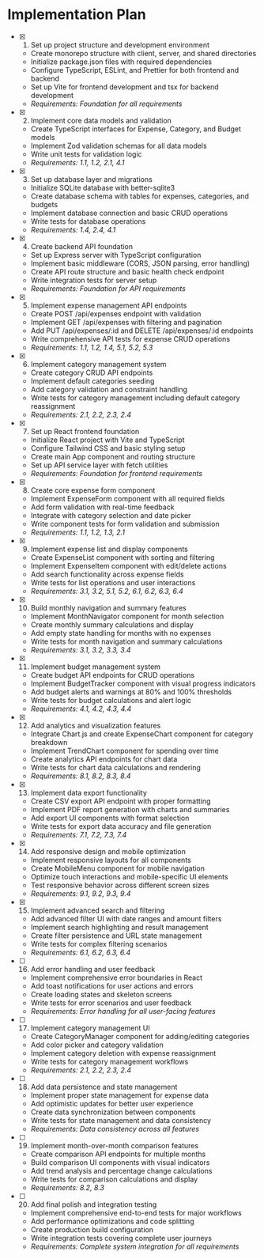 # Implementation Plan

- [x] 1. Set up project structure and development environment
  - Create monorepo structure with client, server, and shared directories
  - Initialize package.json files with required dependencies
  - Configure TypeScript, ESLint, and Prettier for both frontend and backend
  - Set up Vite for frontend development and tsx for backend development
  - _Requirements: Foundation for all requirements_

- [x] 2. Implement core data models and validation
  - Create TypeScript interfaces for Expense, Category, and Budget models
  - Implement Zod validation schemas for all data models
  - Write unit tests for validation logic
  - _Requirements: 1.1, 1.2, 2.1, 4.1_

- [x] 3. Set up database layer and migrations
  - Initialize SQLite database with better-sqlite3
  - Create database schema with tables for expenses, categories, and budgets
  - Implement database connection and basic CRUD operations
  - Write tests for database operations
  - _Requirements: 1.4, 2.4, 4.1_

- [x] 4. Create backend API foundation
  - Set up Express server with TypeScript configuration
  - Implement basic middleware (CORS, JSON parsing, error handling)
  - Create API route structure and basic health check endpoint
  - Write integration tests for server setup
  - _Requirements: Foundation for API requirements_

- [x] 5. Implement expense management API endpoints
  - Create POST /api/expenses endpoint with validation
  - Implement GET /api/expenses with filtering and pagination
  - Add PUT /api/expenses/:id and DELETE /api/expenses/:id endpoints
  - Write comprehensive API tests for expense CRUD operations
  - _Requirements: 1.1, 1.2, 1.4, 5.1, 5.2, 5.3_

- [x] 6. Implement category management system
  - Create category CRUD API endpoints
  - Implement default categories seeding
  - Add category validation and constraint handling
  - Write tests for category management including default category reassignment
  - _Requirements: 2.1, 2.2, 2.3, 2.4_

- [x] 7. Set up React frontend foundation
  - Initialize React project with Vite and TypeScript
  - Configure Tailwind CSS and basic styling setup
  - Create main App component and routing structure
  - Set up API service layer with fetch utilities
  - _Requirements: Foundation for frontend requirements_

- [x] 8. Create core expense form component
  - Implement ExpenseForm component with all required fields
  - Add form validation with real-time feedback
  - Integrate with category selection and date picker
  - Write component tests for form validation and submission
  - _Requirements: 1.1, 1.2, 1.3, 2.1_

- [x] 9. Implement expense list and display components
  - Create ExpenseList component with sorting and filtering
  - Implement ExpenseItem component with edit/delete actions
  - Add search functionality across expense fields
  - Write tests for list operations and user interactions
  - _Requirements: 3.1, 3.2, 5.1, 5.2, 6.1, 6.2, 6.3, 6.4_

- [x] 10. Build monthly navigation and summary features
  - Implement MonthNavigator component for month selection
  - Create monthly summary calculations and display
  - Add empty state handling for months with no expenses
  - Write tests for month navigation and summary calculations
  - _Requirements: 3.1, 3.2, 3.3, 3.4_

- [x] 11. Implement budget management system
  - Create budget API endpoints for CRUD operations
  - Implement BudgetTracker component with visual progress indicators
  - Add budget alerts and warnings at 80% and 100% thresholds
  - Write tests for budget calculations and alert logic
  - _Requirements: 4.1, 4.2, 4.3, 4.4_

- [x] 12. Add analytics and visualization features
  - Integrate Chart.js and create ExpenseChart component for category breakdown
  - Implement TrendChart component for spending over time
  - Create analytics API endpoints for chart data
  - Write tests for chart data calculations and rendering
  - _Requirements: 8.1, 8.2, 8.3, 8.4_

- [x] 13. Implement data export functionality
  - Create CSV export API endpoint with proper formatting
  - Implement PDF report generation with charts and summaries
  - Add export UI components with format selection
  - Write tests for export data accuracy and file generation
  - _Requirements: 7.1, 7.2, 7.3, 7.4_

- [x] 14. Add responsive design and mobile optimization
  - Implement responsive layouts for all components
  - Create MobileMenu component for mobile navigation
  - Optimize touch interactions and mobile-specific UI elements
  - Test responsive behavior across different screen sizes
  - _Requirements: 9.1, 9.2, 9.3, 9.4_

- [x] 15. Implement advanced search and filtering
  - Add advanced filter UI with date ranges and amount filters
  - Implement search highlighting and result management
  - Create filter persistence and URL state management
  - Write tests for complex filtering scenarios
  - _Requirements: 6.1, 6.2, 6.3, 6.4_

- [ ] 16. Add error handling and user feedback
  - Implement comprehensive error boundaries in React
  - Add toast notifications for user actions and errors
  - Create loading states and skeleton screens
  - Write tests for error scenarios and user feedback
  - _Requirements: Error handling for all user-facing features_

- [ ] 17. Implement category management UI
  - Create CategoryManager component for adding/editing categories
  - Add color picker and category validation
  - Implement category deletion with expense reassignment
  - Write tests for category management workflows
  - _Requirements: 2.1, 2.2, 2.3, 2.4_

- [ ] 18. Add data persistence and state management
  - Implement proper state management for expense data
  - Add optimistic updates for better user experience
  - Create data synchronization between components
  - Write tests for state management and data consistency
  - _Requirements: Data consistency across all features_

- [ ] 19. Implement month-over-month comparison features
  - Create comparison API endpoints for multiple months
  - Build comparison UI components with visual indicators
  - Add trend analysis and percentage change calculations
  - Write tests for comparison calculations and display
  - _Requirements: 8.2, 8.3_

- [ ] 20. Add final polish and integration testing
  - Implement comprehensive end-to-end tests for major workflows
  - Add performance optimizations and code splitting
  - Create production build configuration
  - Write integration tests covering complete user journeys
  - _Requirements: Complete system integration for all requirements_